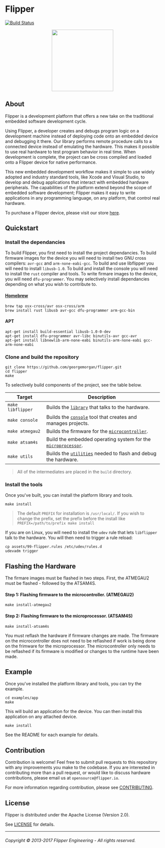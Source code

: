 # Flipper

[![Build Status](https://travis-ci.com/georgemorgan/flipper.svg?token=mWpYCFjw1S5VKLVNvZFo&branch=master)](https://travis-ci.com/georgemorgan/flipper)

<div style="text-align:center"><img src ="https://www.flipper.io/assets/img/landing.png" style="width: 200px;"/></div>

## About

Flipper is a development platform that offers a new take on the traditional embedded software development cycle.

Using Flipper, a developer creates and debugs program logic on a development machine instead of deploying code onto an embedded device and debugging it there. Our library performs remote procedure calls to a connected device instead of emulating the hardware. This makes it possible to use real hardware to test program behavior in real time. When development is complete, the project can be cross compiled and loaded onto a Flipper device for native performance.

This new embedded development workflow makes it simple to use widely adopted and industry standard tools, like Xcode and Visual Studio, to develop and debug applications that interact with embedded hardware peripherals. The capabilities of the platform extend beyond the scope of embedded software development; Flipper makes it easy to write applications in any programming language, on any platform, that control real hardware.

To purchase a Flipper device, please visit our store [here](https://www.flipper.io/buy).

## Quickstart

### Install the dependancies

To build Flipper, you first need to install the project dependancies. To build firmware images for the device you will need to install two GNU cross compilers: `avr-gcc` and `arm-none-eabi-gcc`. To build and use libflipper you will need to install `libusb-1.0`. To build and install the console you will need to install the `rust` compiler and tools. To write firmare images to the device, you will need `dfu-programmer`. You may selectively install dependancies depending on what you wish to contribute to.

#### [Homebrew](https://brew.sh/)
```
brew tap osx-cross/avr osx-cross/arm
brew install rust libusb avr-gcc dfu-programmer arm-gcc-bin
```

#### APT
```
apt-get install build-essential libusb-1.0-0-dev
apt-get install dfu-programmer avr-libc binutils-avr gcc-avr
apt-get install libnewlib-arm-none-eabi binutils-arm-none-eabi gcc-arm-none-eabi
```

### Clone and build the repository
```
git clone https://github.com/georgemorgan/flipper.git
cd flipper
make
```

To selectively build components of the project, see the table below.

|      Target     |                      Description                      |
|-----------------|-------------------------------------------------------|
| `make libflipper` | Builds the [`library`](./library) that talks to the hardware. |
| `make console` | Builds the [`console`](./console) tool that creates and manages projects. |
| `make atmegau2` | Builds the firmware for the [`microcontroller`](./carbon/atmegau2). |
| `make atsam4s`| Build the embedded operating system for the [`microprocessor`](./carbon/atsam4s). |
| `make utils` | Builds the [`utilities`](./utils) needed to flash and debug the hardware. |

> All of the intermediates are placed in the `build` directory.

### Install the tools

Once you've built, you can install the platform library and tools.

```
make install
```
> The default `PREFIX` for installation is `/usr/local/`. If you wish to change the prefix, set the prefix before the install like `PREFIX=/path/to/prefix make install`

If you are on Linux, you will need to install the `udev` rule that lets `libflipper` talk to the hardware. You will then need to trigger a rule reload:

```
cp assets/99-flipper.rules /etc/udev/rules.d
udevadm trigger
```

## Flashing the Hardware

The firmare images must be flashed in two steps. First, the ATMEGAU2 must be flashed - followed by the ATSAM4S.

#### Step 1: Flashing firmware to the microcontroller. (ATMEGAU2)
```
make install-atmegau2
```

#### Step 2: Flashing firmware to the microprocessor. (ATSAM4S)
```
make install-atsam4s
```

You must reflash the hardware if firmware changes are made. The firmware on the microcontroller does not need to be reflashed if work is being done on the frimware for the microprocessor. The microcontroller only needs to be reflashed if its firmware is modified or changes to the runtime have been made.

## Example

Once you've installed the platform library and tools, you can try the example.
```
cd examples/app
make
```

This will build an application for the device. You can then install this application on any attached device.
```
make install
```

See the README for each example for details.

## Contribution

Contribution is welcome! Feel free to submit pull requests to this repository with any improvements you make to the codebase. If you are interested in contributing more than a pull request, or would like to discuss hardware contributions, please email us at `opensource@flipper.io`.

For more information regarding contribution, please see [CONTRIBUTING](./CONTRIBUTING.md).

## License

Flipper is distributed under the Apache License (Version 2.0).

See [LICENSE](./LICENSE) for details.

---

###### Copyright © 2013-2017 Flipper Engineering - All rights reserved.
